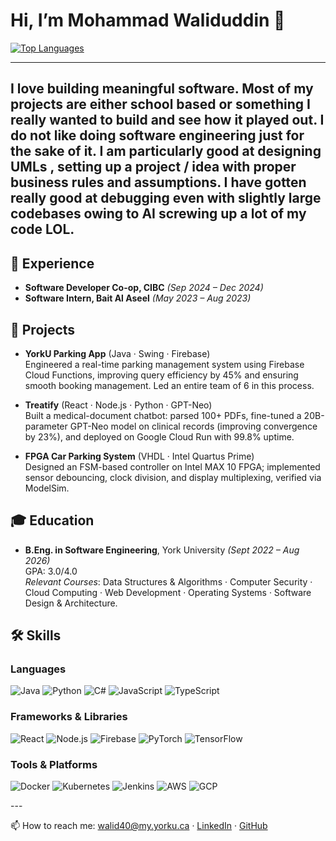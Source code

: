 # Hi, I’m Mohammad Waliduddin 👋
[![Top Languages](https://github-readme-stats.vercel.app/api/top-langs/?username=Waleeeeed88&layout=compact&theme=tokyonight)](https://github.com/Waleeeeed88)

---

## I love building meaningful software. Most of my projects are either school based or something I really wanted to build and see how it played out. I do not like doing software engineering just for the sake of it. I am particularly good at designing UMLs , setting up a project / idea with proper business rules and assumptions. I have gotten really good at debugging even with slightly large codebases owing to AI screwing up a lot of my code LOL.

## 💼 Experience
- **Software Developer Co-op, CIBC** _(Sep 2024 – Dec 2024)_  
- **Software Intern, Bait Al Aseel** _(May 2023 – Aug 2023)_  

## 🚀 Projects
- **YorkU Parking App** (Java · Swing · Firebase)  
  Engineered a real-time parking management system using Firebase Cloud Functions, improving query efficiency by 45% and ensuring smooth booking management. Led an entire team of 6 in this process.

- **Treatify** (React · Node.js · Python · GPT-Neo)  
  Built a medical-document chatbot: parsed 100+ PDFs, fine-tuned a 20B-parameter GPT-Neo model on clinical records (improving convergence by 23%), and deployed on Google Cloud Run with 99.8% uptime.

- **FPGA Car Parking System** (VHDL · Intel Quartus Prime)  
  Designed an FSM-based controller on Intel MAX 10 FPGA; implemented sensor debouncing, clock division, and display multiplexing, verified via ModelSim.

## 🎓 Education
- **B.Eng. in Software Engineering**, York University _(Sept 2022 – Aug 2026)_  
  GPA: 3.0/4.0  
  _Relevant Courses_: Data Structures & Algorithms · Computer Security · Cloud Computing · Web Development · Operating Systems · Software Design & Architecture.
## 🛠️ Skills

### Languages
<p align="left">
  <img src="https://img.shields.io/badge/Java-ED8B00?style=flat-square&logo=java" alt="Java" />
  <img src="https://img.shields.io/badge/Python-3776AB?style=flat-square&logo=python" alt="Python" />
  <img src="https://img.shields.io/badge/C%23-239120?style=flat-square&logo=c%23" alt="C#" />
  <img src="https://img.shields.io/badge/JavaScript-F7DF1E?style=flat-square&logo=javascript" alt="JavaScript" />
  <img src="https://img.shields.io/badge/TypeScript-3178C6?style=flat-square&logo=typescript" alt="TypeScript" />
</p>

### Frameworks & Libraries
<p align="left">
  <img src="https://img.shields.io/badge/React-20232A?style=flat-square&logo=react" alt="React" />
  <img src="https://img.shields.io/badge/Node.js-339933?style=flat-square&logo=node.js" alt="Node.js" />
  <img src="https://img.shields.io/badge/Firebase-FFCA28?style=flat-square&logo=firebase" alt="Firebase" />
  <img src="https://img.shields.io/badge/PyTorch-EE4C2C?style=flat-square&logo=pytorch" alt="PyTorch" />
  <img src="https://img.shields.io/badge/TensorFlow-FF6F00?style=flat-square&logo=tensorflow" alt="TensorFlow" />
</p>

### Tools & Platforms
<p align="left">
  <img src="https://img.shields.io/badge/Docker-2496ED?style=flat-square&logo=docker" alt="Docker" />
  <img src="https://img.shields.io/badge/Kubernetes-326CE5?style=flat-square&logo=kubernetes" alt="Kubernetes" />
  <img src="https://img.shields.io/badge/Jenkins-D24939?style=flat-square&logo=jenkins" alt="Jenkins" />
  <img src="https://img.shields.io/badge/AWS-232F3E?style=flat-square&logo=amazonaws" alt="AWS" />
  <img src="https://img.shields.io/badge/GCP-4285F4?style=flat-square&logo=googlecloud" alt="GCP" />
</p>
---

📫 How to reach me: [walid40@my.yorku.ca](mailto:walid40@my.yorku.ca) · [LinkedIn](https://linkedin.com/in/mohammad-waliduddin-918aa1244) · [GitHub](https://github.com/Waleeeeed88)
